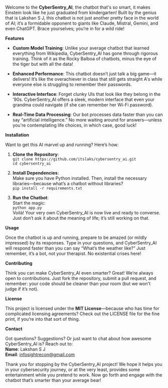 Welcome to the **CyberSentry_AI**, the chatbot that's so smart, it makes Einstein look like he just graduated from kindergarten! Built by the genius that is Lakshan S J, this chatbot is not just another pretty face in the world of AI; it’s a formidable opponent to giants like Claude, Mistral, Gemini, and even ChatGPT. Brace yourselves; you’re in for a wild ride!

**Features**

- **Custom Model Training**: Unlike your average chatbot that learned everything from Wikipedia, CyberSentry_AI has gone through rigorous training. Think of it as the Rocky Balboa of chatbots, minus the eye of the tiger but with all the data!

- **Enhanced Performance**: This chatbot doesn’t just talk a big game—it delivers! It’s like the overachiever in class that still gets straight A's while everyone else is struggling to remember their passwords.

- **Interactive Interface**: Forget clunky UIs that look like they belong in the ’90s. CyberSentry_AI offers a sleek, modern interface that even your grandma could navigate (if she can remember her Wi-Fi password).

- **Real-Time Data Processing**: Our bot processes data faster than you can say “artificial intelligence.” No more waiting around for answers—unless you're contemplating life choices, in which case, good luck!

**Installation**

Want to get this AI marvel up and running? Here’s how:

1. **Clone the Repository**:  
   `git clone https://github.com/itslaks/cybersentry_ai.git`  
   `cd cybersentry_ai`

2. **Install Dependencies**:  
   Make sure you have Python installed. Then, install the necessary libraries—because what’s a chatbot without libraries?  
   `pip install -r requirements.txt`

3. **Run the Chatbot**:  
   Start the magic:  
   `python app.py`  
   Voilà! Your very own CyberSentry_AI is now live and ready to converse. Just don’t ask it about the meaning of life; it’s still working on that.

**Usage**

Once the chatbot is up and running, prepare to be amazed (or mildly impressed) by its responses. Type in your questions, and CyberSentry_AI will respond faster than you can say “What’s the weather like?” Just remember, it’s a bot, not your therapist. No existential crises here!

**Contributing**

Think you can make CyberSentry_AI even smarter? Great! We’re always open to contributions. Just fork the repository, submit a pull request, and remember: your code should be cleaner than your room (but we won't judge if it’s not).

**License**

This project is licensed under the **MIT License**—because who has time for complicated licensing agreements? Check out the LICENSE file for the fine print, if you’re into that sort of thing.

**Contact**

Got questions? Suggestions? Or just want to chat about how awesome CyberSentry_AI is? Reach out to:  
**Name**: Lakshan S J  
**Email**: infosightrecon@gmail.com

Thank you for stopping by the CyberSentry_AI project! We hope it helps you in your cybersecurity journey, or at the very least, provides some entertainment while you pretend to work. Now go forth and engage with the chatbot that’s smarter than your average bear!

